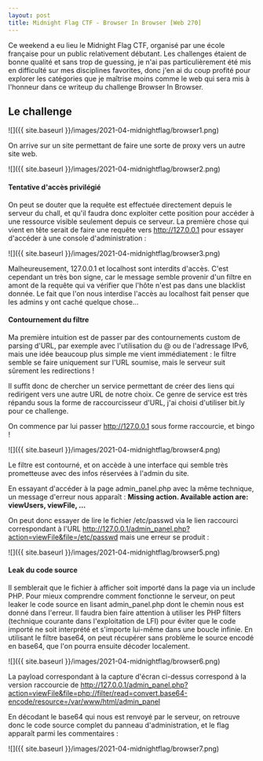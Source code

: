 ```yaml
---
layout: post
title: Midnight Flag CTF - Browser In Browser [Web 270]
---
```


Ce weekend a eu lieu le Midnight Flag CTF, organisé par une école française pour un public relativement débutant. Les challenges étaient de bonne qualité et sans trop de guessing, je n'ai pas particulièrement été mis en difficulté sur mes disciplines favorites, donc j'en ai du coup profité pour explorer les catégories que je maîtrise moins comme le web qui sera mis à l'honneur dans ce writeup du challenge Browser In Browser.

## Le challenge

![]({{ site.baseurl }}/images/2021-04-midnightflag/browser1.png)

On arrive sur un site permettant de faire une sorte de proxy vers un autre site web.

![]({{ site.baseurl }}/images/2021-04-midnightflag/browser2.png)

#### Tentative d'accès privilégié

On peut se douter que la requête est effectuée directement depuis le serveur du chall, et qu'il faudra donc exploiter cette position pour accéder à une ressource visible seulement depuis ce serveur. La première chose qui vient en tête serait de faire une requête vers http://127.0.0.1 pour essayer d'accéder à une console d'administration :

![]({{ site.baseurl }}/images/2021-04-midnightflag/browser3.png)

Malheureusement, 127.0.0.1 et localhost sont interdits d'accès. C'est cependant un très bon signe, car le message semble provenir d'un filtre en amont de la requête qui va vérifier que l'hôte n'est pas dans une blacklist donnée. Le fait que l'on nous interdise l'accès au localhost fait penser que les admins y ont caché quelque chose...

#### Contournement du filtre

Ma première intuition est de passer par des contournements custom de parsing d'URL, par exemple avec l'utilisation du @ ou de l'adressage IPv6, mais une idée beaucoup plus simple me vient immédiatement : le filtre semble se faire uniquement sur l'URL soumise, mais le serveur suit sûrement les redirections !

Il suffit donc de chercher un service permettant de créer des liens qui redirigent vers une autre URL de notre choix. Ce genre de service est très répandu sous la forme de raccourcisseur d'URL, j'ai choisi d'utiliser bit.ly pour ce challenge.

On commence par lui passer http://127.0.0.1 sous forme raccourcie, et bingo !

![]({{ site.baseurl }}/images/2021-04-midnightflag/browser4.png)

Le filtre est contourné, et on accède à une interface qui semble très prometteuse avec des infos réservées à l'admin du site.

En essayant d'accéder à la page admin_panel.php avec la même technique, un message d'erreur nous apparaît : **Missing action. Available action are: viewUsers, viewFile, ...**

On peut donc essayer de lire le fichier /etc/passwd via le lien raccourci correspondant à l'URL http://127.0.0.1/admin_panel.php?action=viewFile&file=/etc/passwd mais une erreur se produit :

![]({{ site.baseurl }}/images/2021-04-midnightflag/browser5.png)

#### Leak du code source

Il semblerait que le fichier à afficher soit importé dans la page via un include PHP. Pour mieux comprendre comment fonctionne le serveur, on peut leaker le code source en lisant admin_panel.php dont le chemin nous est donné dans l'erreur. Il faudra bien faire attention à utiliser les PHP filters (technique courante dans l'exploitation de LFI) pour éviter que le code importé ne soit interprété et s'importe lui-même dans une boucle infinie. En utilisant le filtre base64, on peut récupérer sans problème le source encodé en base64, que l'on pourra ensuite décoder localement.

![]({{ site.baseurl }}/images/2021-04-midnightflag/browser6.png)

La payload correspondant à la capture d'écran ci-dessus correspond à la version raccourcie de http://127.0.0.1/admin_panel.php?action=viewFile&file=php://filter/read=convert.base64-encode/resource=/var/www/html/admin_panel

En décodant le base64 qui nous est renvoyé par le serveur, on retrouve donc le code source complet du panneau d'administration, et le flag apparaît parmi les commentaires :

![]({{ site.baseurl }}/images/2021-04-midnightflag/browser7.png)
